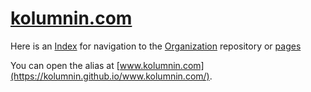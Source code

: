 # [kolumnin.com](https://github.com/kolumnin/kolumnin.com)

Here is an [Index](https://kolumnin.github.io/kolumnin.com)
for navigation to the
[Organization](https://github.com/kolumnin-com) repository or [pages](https://kolumnin.github.io/kolumnin.com/page.html)

You can open the alias at [www.kolumnin.com](https://kolumnin.github.io/www.kolumnin.com/).
